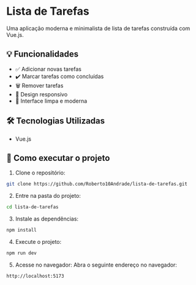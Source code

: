 # Lista de Tarefas

Uma aplicação moderna e minimalista de lista de tarefas construída com Vue.js.

## 💡 Funcionalidades

- ✅ Adicionar novas tarefas
- ✔️ Marcar tarefas como concluídas
- 🗑️ Remover tarefas
- 📱 Design responsivo
- 🎨 Interface limpa e moderna

## 🛠️ Tecnologias Utilizadas

- Vue.js

## 🚀 Como executar o projeto

1. Clone o repositório:
```bash
git clone https://github.com/Roberto10Andrade/lista-de-tarefas.git
```

2. Entre na pasta do projeto:
  ```bash
cd lista-de-tarefas
```

3. Instale as dependências:
  ```bash
npm install
```

4. Execute o projeto:
  ```bash
npm run dev
```
5. Acesse no navegador:
   Abra o seguinte endereço no navegador:
  ```bash
http://localhost:5173
```
